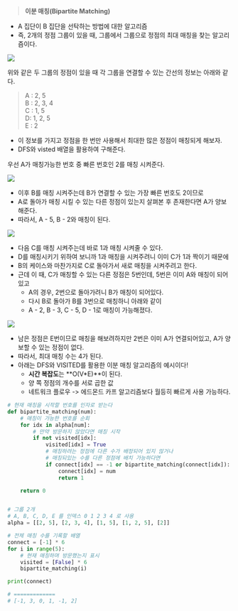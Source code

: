 
> **이분 매칭(Bipartite Matching)**

- A 집단이 B 집단을 선탁하는 방법에 대한 알고리즘
- 즉, 2개의 정점 그룹이 있을 때, 그룹에서 그룹으로 정점의 최대 매칭을 찾는 알고리즘이다.

![](https://blog.kakaocdn.net/dn/AHrta/btsqD6ayn7C/yqfRZvLZqWIZhrheTKtnIK/img.png)

위와 같은 두 그룹의 정점이 있을 때 각 그룹을 연결할 수 있는 간선의 정보는 아래와 같다.

> A : 2, 5  
> B : 2, 3, 4  
> C : 1, 5  
> D: 1, 2, 5  
> E : 2

- 이 정보를 가지고 정점을 한 번만 사용해서 최대한 많은 정점이 매칭되게 해보자.
- DFS와 visted 배열을 활용하여 구해준다. 

우선 A가 매칭가능한 번호 중 빠른 번호인 2를 매칭 시켜준다.

![](https://blog.kakaocdn.net/dn/cJJO9U/btsqJbvJX7e/5JnMWHUKjTTyMnzeLwKvDK/img.png)

- 이후 B를 매칭 시켜주는데 B가 연결할 수 있는 가장 빠른 번호도 2이므로
- A로 돌아가 매칭 시킬 수 있는 다른 정점이 있는지 살펴본 후 존재한다면 A가 양보해준다.
- 따라서, A - 5, B - 2와 매칭이 된다.

![](https://blog.kakaocdn.net/dn/K0ZoJ/btsqJqMYyJp/xKbEBldKKXe1XPFuoonGak/img.png)

- 다음 C를 매칭 시켜주는데 바로 1과 매칭 시켜줄 수 있다.
- D를 매칭시키기 위하여 보니까 1과 매칭을 시켜주려니 이미 C가 1과 짝이기 때문에
- B의 케이스와 마찬가지로 C로 돌아가서 새로 매칭을 시켜주려고 한다.
- 근데 이 때, C가 매칭할 수 있는 다른 정점은 5번인데, 5번은 이미 A와 매칭이 되어있고
    - A의 경우, 2번으로 돌아가려니 B가 매칭이 되어있다.
    - 다시 B로 돌아가 B를 3번으로 매칭하니 아래와 같이
    - A - 2, B - 3, C - 5, D - 1로 매칭이 가능해졌다.

![](https://blog.kakaocdn.net/dn/b2qSgp/btsqJEc36wp/QabcqfBBDN4kYBZ5IZV85K/img.png)

- 남은 정점은 E번이므로 매칭을 해보려하지만 2번은 이미 A가 연결되어있고, A가 양보할 수 있는 정점이 없다.
- 따라서, 최대 매칭 수는 4가 된다.
- 아래는 DFS와 VISITED를 활용한 이분 매칭 알고리즘의 예시이다!
    - **시간 복잡도**는 **O(V*E)**이 된다.
    - 양 쪽 정점의 개수를 서로 곱한 값
    - 네트워크 플로우 -> 에드몬드 카프 알고리즘보다 월등히 빠르게 사용 가능하다.

```python
# 현재 매칭을 시작할 번호를 인자로 받는다
def bipartite_matching(num):
    # 매칭이 가능한 번호를 순회
    for idx in alpha[num]:
        # 만약 방문하지 않았다면 매칭 시작
        if not visited[idx]:
            visited[idx] = True
            # 매칭하려는 정점에 다른 수가 배정되어 있지 않거나
            # 매칭되있는 수를 다른 정점에 배치 가능하다면
            if connect[idx] == -1 or bipartite_matching(connect[idx]):
                connect[idx] = num
                return 1

    return 0


# 그룹 2개
# A, B, C, D, E 를 인덱스 0 1 2 3 4 로 사용
alpha = [[2, 5], [2, 3, 4], [1, 5], [1, 2, 5], [2]]

# 전체 매칭 수를 기록할 배열
connect = [-1] * 6
for i in range(5):
    # 현재 매칭하며 방문했는지 표시
    visited = [False] * 6
    bipartite_matching(i)

print(connect)

# =============
# [-1, 3, 0, 1, -1, 2]
```